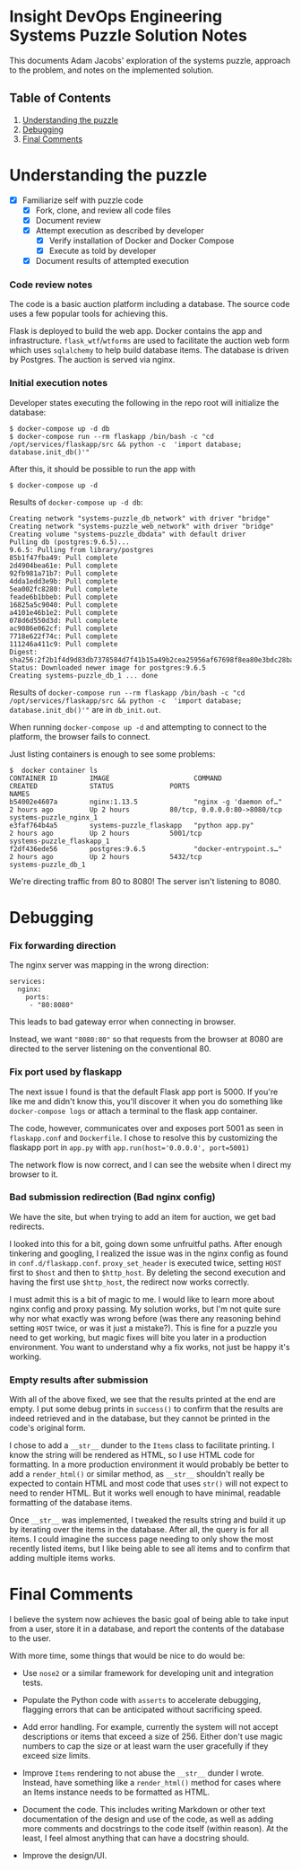 # Insight DevOps Engineering Systems Puzzle Solution Notes

This documents Adam Jacobs' exploration of the systems puzzle, approach to the
problem, and notes on the implemented solution. 

## Table of Contents
1. [Understanding the puzzle](README.md#understanding-the-puzzle)
2. [Debugging](README.md#debugging)
3. [Final Comments](README.md#final-comments)

# Understanding the puzzle

- [X] Familiarize self with puzzle code
    - [X] Fork, clone, and review all code files
    - [X] Document review
    - [X] Attempt execution as described by developer
        - [X] Verify installation of Docker and Docker Compose
        - [X] Execute as told by developer
    - [X] Document results of attempted execution

### Code review notes

The code is a basic auction platform including a database.  The source code uses
a few popular tools for achieving this.  

Flask is deployed to build the web app. Docker contains the app and
infrastructure. `flask_wtf`/`wtforms` are used to facilitate the auction web
form which uses `sqlalchemy` to help build database items.  The database is
driven by Postgres.  The auction is served via nginx.

### Initial execution notes

Developer states executing the following in the repo root will initialize the
database:
```
$ docker-compose up -d db
$ docker-compose run --rm flaskapp /bin/bash -c "cd /opt/services/flaskapp/src && python -c  'import database; database.init_db()'"
```

After this, it should be possible to run the app with
```
$ docker-compose up -d
```

Results of `docker-compose up -d db`:
```
Creating network "systems-puzzle_db_network" with driver "bridge"
Creating network "systems-puzzle_web_network" with driver "bridge"
Creating volume "systems-puzzle_dbdata" with default driver
Pulling db (postgres:9.6.5)...
9.6.5: Pulling from library/postgres
85b1f47fba49: Pull complete
2d4904bea61e: Pull complete
92fb981a71b7: Pull complete
4dda1edd3e9b: Pull complete
5ea002fc8280: Pull complete
feade6b1bbeb: Pull complete
16825a5c9040: Pull complete
a4101e46b1e2: Pull complete
078d6d550d3d: Pull complete
ac9086e062cf: Pull complete
7718e622f74c: Pull complete
111246a411c9: Pull complete
Digest: sha256:2f2b1f4d9d83db7378584d7f41b15a49b2cea25956af67698f8ea80e3bdc28ba
Status: Downloaded newer image for postgres:9.6.5
Creating systems-puzzle_db_1 ... done
```

Results of 
`docker-compose run --rm flaskapp /bin/bash -c "cd /opt/services/flaskapp/src && python -c  'import database; database.init_db()'"`
are in `db_init.out`.

When running `docker-compose up -d` and attempting to connect to the platform,
the browser fails to connect.

Just listing containers is enough to see some problems:

```
$  docker container ls
CONTAINER ID        IMAGE                     COMMAND                  CREATED             STATUS              PORTS                          NAMES
b54002e4607a        nginx:1.13.5              "nginx -g 'daemon of…"   2 hours ago         Up 2 hours          80/tcp, 0.0.0.0:80->8080/tcp   systems-puzzle_nginx_1
e3faf764b4a5        systems-puzzle_flaskapp   "python app.py"          2 hours ago         Up 2 hours          5001/tcp                       systems-puzzle_flaskapp_1
f2df436ede56        postgres:9.6.5            "docker-entrypoint.s…"   2 hours ago         Up 2 hours          5432/tcp                       systems-puzzle_db_1
```

We're directing traffic from 80 to 8080!  The server isn't listening to 8080.

# Debugging 

### Fix forwarding direction

The nginx server was mapping in the wrong direction:
```
services:
  nginx:
    ports:
     - "80:8080"
```
This leads to bad gateway error when connecting in browser.

Instead, we want `"8080:80"` so that requests from the browser at 8080 are
directed to the server listening on the conventional 80.  

### Fix port used by flaskapp

The next issue I found is that the default Flask app port is 5000.  If you're
like me and didn't know this, you'll discover it when you do something like
`docker-compose logs` or attach a terminal to the flask app container. 

The code, however, communicates over and exposes port 5001 as seen in
`flaskapp.conf` and `Dockerfile`.  I chose to resolve this by customizing the
flaskapp port in `app.py` with `app.run(host='0.0.0.0', port=5001)`

The network flow is now correct, and I can see the website when I direct my
browser to it.

### Bad submission redirection (Bad nginx config)

We have the site, but when trying to add an item for auction, we get bad
redirects.

I looked into this for a bit, going down some unfruitful paths.  After enough
tinkering and googling, I realized the issue was in the nginx config as found in
`conf.d/flaskapp.conf`.  `proxy_set_header` is executed twice, setting `HOST`
first to `$host` and then to `$http_host`.  By deleting the second execution and
having the first use `$http_host`, the redirect now works correctly.

I must admit this is a bit of magic to me.  I would like to learn more about
nginx config and proxy passing.  My solution works, but I'm not quite sure why
nor what exactly was wrong before (was there any reasoning behind setting `HOST`
twice, or was it just a mistake?).  This is fine for a puzzle you need to get
working, but magic fixes will bite you later in a production environment.  You
want to understand why a fix works, not just be happy it's working.

### Empty results after submission

With all of the above fixed, we see that the results printed at the end are
empty.  I put some debug prints in `success()` to confirm that the results are
indeed retrieved and in the database, but they cannot be printed in the code's
original form.

I chose to add a `__str__` dunder to the `Items` class to facilitate printing.
I know the string will be rendered as HTML, so I use HTML code for formatting.
In a more production environment it would probably be better to add a
`render_html()` or similar method, as `__str__` shouldn't really be expected to
contain HTML and most code that uses `str()` will not expect to need to render
HTML.  But it works well enough to have minimal, readable formatting of the
database items.

Once `__str__` was implemented, I tweaked the results string and build
it up by iterating over the items in the database.  After all, the query is for
all items.  I could imagine the success page needing to only show the most
recently listed items, but I like being able to see all items and to confirm
that adding multiple items works.

# Final Comments

I believe the system now achieves the basic goal of being able to take input from
a user, store it in a database, and report the contents of the database to the
user.

With more time, some things that would be nice to do would be:

- Use `nose2` or a similar framework for developing unit and integration tests.
  
- Populate the Python code with `asserts` to accelerate debugging, flagging
  errors that can be anticipated without sacrificing speed.

- Add error handling.  For example, currently the system will not accept
  descriptions or items that exceed a size of 256.  Either don't use magic
  numbers to cap the size or at least warn the user gracefully if they exceed
  size limits.

- Improve `Items` rendering to not abuse the `__str__` dunder I wrote.  Instead,
  have something like a `render_html()` method for cases where an Items instance
  needs to be formatted as HTML.

- Document the code.  This includes writing Markdown or other text documentation
  of the design and use of the code, as well as adding more comments and
  docstrings to the code itself (within reason).  At the least, I feel almost
  anything that can have a docstring should.

- Improve the design/UI.
